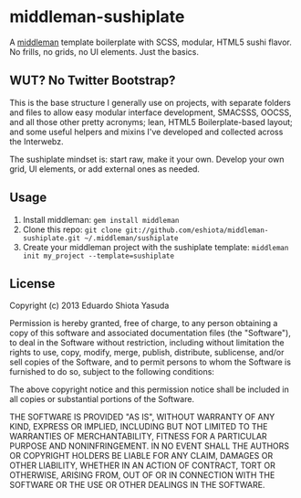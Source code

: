 # middleman-sushiplate

A [middleman](http://middlemanapp.com/) template boilerplate with SCSS,
modular, HTML5 sushi flavor. No frills, no grids, no UI elements. Just the basics.

## WUT? No Twitter Bootstrap?

This is the base structure I generally use on projects, with separate folders
and files to allow easy modular interface development, SMACSSS, OOCSS, and all
those other pretty acronyms; lean, HTML5 Boilerplate-based layout; and some
useful helpers and mixins I've developed and collected across the Interwebz.

The sushiplate mindset is: start raw, make it your own. Develop your own grid,
UI elements, or add external ones as needed.

## Usage

1. Install middleman: `gem install middleman`
2. Clone this repo: `git clone git://github.com/eshiota/middleman-sushiplate.git ~/.middleman/sushiplate`
3. Create your middleman project with the sushiplate template: `middleman init my_project --template=sushiplate`

## License

Copyright (c) 2013 Eduardo Shiota Yasuda

Permission is hereby granted, free of charge, to any person obtaining a copy of this software and associated documentation files (the "Software"), to deal in the Software without restriction, including without limitation the rights to use, copy, modify, merge, publish, distribute, sublicense, and/or sell copies of the Software, and to permit persons to whom the Software is furnished to do so, subject to the following conditions:

The above copyright notice and this permission notice shall be included in all copies or substantial portions of the Software.

THE SOFTWARE IS PROVIDED "AS IS", WITHOUT WARRANTY OF ANY KIND, EXPRESS OR IMPLIED, INCLUDING BUT NOT LIMITED TO THE WARRANTIES OF MERCHANTABILITY, FITNESS FOR A PARTICULAR PURPOSE AND NONINFRINGEMENT. IN NO EVENT SHALL THE AUTHORS OR COPYRIGHT HOLDERS BE LIABLE FOR ANY CLAIM, DAMAGES OR OTHER LIABILITY, WHETHER IN AN ACTION OF CONTRACT, TORT OR OTHERWISE, ARISING FROM, OUT OF OR IN CONNECTION WITH THE SOFTWARE OR THE USE OR OTHER DEALINGS IN THE SOFTWARE.
